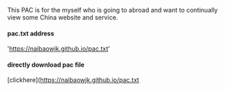 This PAC is for the myself who is going to abroad and want to continually view some China website and service.
#### pac.txt address
'https://naibaowjk.github.io/pac.txt'
#### directly download pac file
[clickhere](https://naibaowjk.github.io/pac.txt